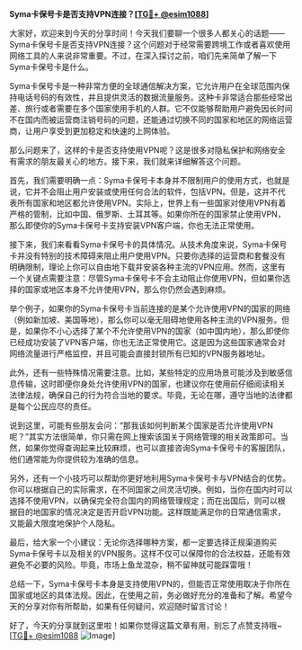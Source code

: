 **Syma卡保号卡是否支持VPN连接？[[TG💪+ @esim1088](https://t.me/s/esim1088)]**

大家好，欢迎来到今天的分享时间！今天我们要聊一个很多人都关心的话题——Syma卡保号卡是否支持VPN连接？这个问题对于经常需要跨境工作或者喜欢使用网络工具的人来说非常重要。不过，在深入探讨之前，咱们先来简单了解一下Syma卡保号卡是什么。

Syma卡保号卡是一种非常方便的全球通信解决方案，它允许用户在全球范围内保持电话号码的有效性，并且提供灵活的数据流量服务。这种卡非常适合那些经常出差、旅行或者需要在多个国家使用手机的人群。它不仅能够帮助用户避免因长时间不在国内而被运营商注销号码的问题，还能通过切换不同的国家和地区的网络运营商，让用户享受到更加稳定和快速的上网体验。

那么问题来了，这样的卡是否支持使用VPN呢？这是很多对隐私保护和网络安全有需求的朋友最关心的地方。接下来，我们就来详细解答这个问题。

首先，我们需要明确一点：Syma卡保号卡本身并不限制用户的使用方式，也就是说，它并不会阻止用户安装或使用任何合法的软件，包括VPN。但是，这并不代表所有国家和地区都允许使用VPN。实际上，世界上有一些国家对使用VPN有着严格的管制，比如中国、俄罗斯、土耳其等。如果你所在的国家禁止使用VPN，那么即使你的Syma卡保号卡支持安装VPN客户端，你也无法正常使用。

接下来，我们来看看Syma卡保号卡的具体情况。从技术角度来说，Syma卡保号卡并没有特别的技术障碍来阻止用户使用VPN。只要你选择的运营商和套餐没有明确限制，理论上你可以自由地下载并安装各种主流的VPN应用。然而，这里有一个关键点需要注意：尽管Syma卡保号卡不会主动阻止你使用VPN，但如果你选择的国家或地区本身不允许使用VPN，那么你仍然会遇到麻烦。

举个例子，如果你的Syma卡保号卡当前连接的是某个允许使用VPN的国家的网络（例如新加坡、美国等地），那么你可以毫无阻碍地使用各种主流的VPN服务。但是，如果你不小心选择了某个不允许使用VPN的国家（如中国内地），那么即使你已经成功安装了VPN客户端，你也无法正常使用它。这是因为这些国家通常会对网络流量进行严格监控，并且可能会直接封锁所有已知的VPN服务器地址。

此外，还有一些特殊情况需要注意。比如，某些特定的应用场景可能涉及到敏感信息传输，这时即便你身处允许使用VPN的国家，也建议你在使用前仔细阅读相关法律法规，确保自己的行为符合当地的要求。毕竟，无论在哪，遵守当地的法律都是每个公民应尽的责任。

说到这里，可能有些朋友会问：“那我该如何判断某个国家是否允许使用VPN呢？”其实方法很简单，你只需在网上搜索该国关于网络管理的相关政策即可。当然，如果你觉得查询起来比较麻烦，也可以直接咨询Syma卡保号卡的客服团队，他们通常能为你提供较为准确的信息。

另外，还有一个小技巧可以帮助你更好地利用Syma卡保号卡与VPN结合的优势。你可以根据自己的实际需求，在不同国家之间灵活切换。例如，当你在国内时可以选择不使用VPN，以确保完全符合国内的网络管理规定；而在出国后，则可以根据目的地国家的情况决定是否开启VPN功能。这样既能满足你的日常通信需求，又能最大限度地保护个人隐私。

最后，给大家一个小建议：无论你选择哪种方案，都一定要选择正规渠道购买Syma卡保号卡以及相关的VPN服务。这样不仅可以保障你的合法权益，还能有效避免不必要的风险。毕竟，市场上鱼龙混杂，稍不留神就可能踩雷哦！

总结一下，Syma卡保号卡本身是支持使用VPN的，但能否正常使用取决于你所在国家或地区的具体法规。因此，在使用之前，务必做好充分的准备和了解。希望今天的分享对你有所帮助，如果有任何疑问，欢迎随时留言讨论！

好了，今天的分享就到这里啦！如果你觉得这篇文章有用，别忘了点赞支持哦~ [[TG💪+ @esim1088](https://t.me/s/esim1088) ![Image](https://i.postimg.cc/4NQfJmqS/Snipaste-2025-05-13-00-14-12.png)]